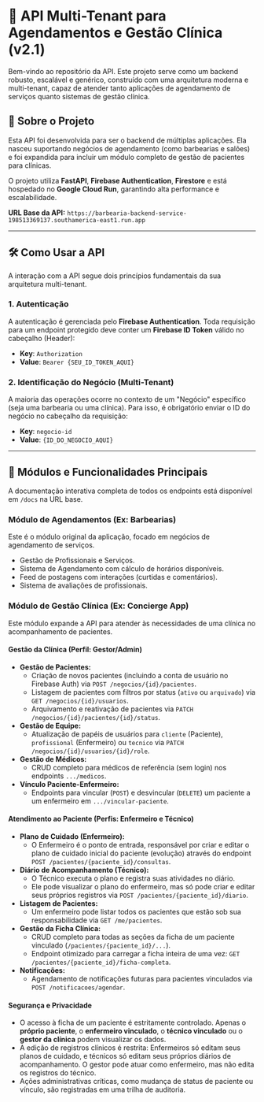 # 📘 API Multi-Tenant para Agendamentos e Gestão Clínica (v2.1)

Bem-vindo ao repositório da API. Este projeto serve como um backend robusto, escalável e genérico, construído com uma arquitetura moderna e multi-tenant, capaz de atender tanto aplicações de agendamento de serviços quanto sistemas de gestão clínica.

## 🚀 Sobre o Projeto

Esta API foi desenvolvida para ser o backend de múltiplas aplicações. Ela nasceu suportando negócios de agendamento (como barbearias e salões) e foi expandida para incluir um módulo completo de gestão de pacientes para clínicas.

O projeto utiliza **FastAPI**, **Firebase Authentication**, **Firestore** e está hospedado no **Google Cloud Run**, garantindo alta performance e escalabilidade.

**URL Base da API:** `https://barbearia-backend-service-198513369137.southamerica-east1.run.app`

-----

## 🛠️ Como Usar a API

A interação com a API segue dois princípios fundamentais da sua arquitetura multi-tenant.

### 1. Autenticação

A autenticação é gerenciada pelo **Firebase Authentication**. Toda requisição para um endpoint protegido deve conter um **Firebase ID Token** válido no cabeçalho (Header):
* **Key**: `Authorization`
* **Value**: `Bearer {SEU_ID_TOKEN_AQUI}`

### 2. Identificação do Negócio (Multi-Tenant)

A maioria das operações ocorre no contexto de um "Negócio" específico (seja uma barbearia ou uma clínica). Para isso, é obrigatório enviar o ID do negócio no cabeçalho da requisição:
* **Key**: `negocio-id`
* **Value**: `{ID_DO_NEGOCIO_AQUI}`

-----

## 🔑 Módulos e Funcionalidades Principais

A documentação interativa completa de todos os endpoints está disponível em `/docs` na URL base.

### Módulo de Agendamentos (Ex: Barbearias)

Este é o módulo original da aplicação, focado em negócios de agendamento de serviços.
* Gestão de Profissionais e Serviços.
* Sistema de Agendamento com cálculo de horários disponíveis.
* Feed de postagens com interações (curtidas e comentários).
* Sistema de avaliações de profissionais.

### Módulo de Gestão Clínica (Ex: Concierge App)

Este módulo expande a API para atender às necessidades de uma clínica no acompanhamento de pacientes.

#### Gestão da Clínica (Perfil: Gestor/Admin)
* **Gestão de Pacientes:**
    * Criação de novos pacientes (incluindo a conta de usuário no Firebase Auth) via `POST /negocios/{id}/pacientes`.
    * Listagem de pacientes com filtros por status (`ativo` ou `arquivado`) via `GET /negocios/{id}/usuarios`.
    * Arquivamento e reativação de pacientes via `PATCH /negocios/{id}/pacientes/{id}/status`.
* **Gestão de Equipe:**
    * Atualização de papéis de usuários para `cliente` (Paciente), `profissional` (Enfermeiro) ou `tecnico` via `PATCH /negocios/{id}/usuarios/{id}/role`.
* **Gestão de Médicos:**
    * CRUD completo para médicos de referência (sem login) nos endpoints `.../medicos`.
* **Vínculo Paciente-Enfermeiro:**
    * Endpoints para vincular (`POST`) e desvincular (`DELETE`) um paciente a um enfermeiro em `.../vincular-paciente`.

#### Atendimento ao Paciente (Perfis: Enfermeiro e Técnico)
* **Plano de Cuidado (Enfermeiro):**
    * O Enfermeiro é o ponto de entrada, responsável por criar e editar o plano de cuidado inicial do paciente (evolução) através do endpoint `POST /pacientes/{paciente_id}/consultas`.
* **Diário de Acompanhamento (Técnico):**
    * O Técnico executa o plano e registra suas atividades no diário.
    * Ele pode visualizar o plano do enfermeiro, mas só pode criar e editar seus próprios registros via `POST /pacientes/{paciente_id}/diario`.
* **Listagem de Pacientes:**
    * Um enfermeiro pode listar todos os pacientes que estão sob sua responsabilidade via `GET /me/pacientes`.
* **Gestão da Ficha Clínica:**
    * CRUD completo para todas as seções da ficha de um paciente vinculado (`/pacientes/{paciente_id}/...`).
    * Endpoint otimizado para carregar a ficha inteira de uma vez: `GET /pacientes/{paciente_id}/ficha-completa`.
* **Notificações:**
    * Agendamento de notificações futuras para pacientes vinculados via `POST /notificacoes/agendar`.

#### Segurança e Privacidade
* O acesso à ficha de um paciente é estritamente controlado. Apenas o **próprio paciente**, o **enfermeiro vinculado**, o **técnico vinculado** ou o **gestor da clínica** podem visualizar os dados.
* A edição de registros clínicos é restrita: Enfermeiros só editam seus planos de cuidado, e técnicos só editam seus próprios diários de acompanhamento. O gestor pode atuar como enfermeiro, mas não edita os registros do técnico.
* Ações administrativas críticas, como mudança de status de paciente ou vínculo, são registradas em uma trilha de auditoria.